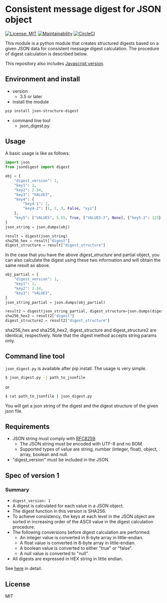 Consistent message digest for JSON object
=====

[![License: MIT](https://img.shields.io/badge/License-MIT-yellow.svg)](https://opensource.org/licenses/MIT)
[![Maintainability](https://api.codeclimate.com/v1/badges/c89648224f4636fa8529/maintainability)](https://codeclimate.com/github/quvox/json-digest/maintainability)
[![CircleCI](https://circleci.com/gh/quvox/json-digest/tree/develop.svg?style=svg)](https://circleci.com/gh/quvox/json-digest/tree/develop)

This module is a python module that creates structured digests based on a given JSON data for consistent message digest calculation. The procedure of digest calculation is described below.

This repository also includes [Javascript version](../javascript/README.md).


## Environment and install
* version
  - 3.5 or later
* install the module
```bash
pip install json-structure-digest
```
* command line tool
  - json_digest.py

## Usage

A basic usage is like as follows:
```python
import json
from jsondigest import digest

obj = {
    "digest_version": 1,
    "key1": 1,
    "key2": 2.34,
    "key3": "VALUE3",
    "key4": {
        "key4-1": 2,
        "key4-2": [1, 2, 3, False, "xyz"]
    },
    "key5": ["VALUE5", 5.55, True, ["VALUE5-2", None], {"key5-2": 123}]
}
json_string = json.dumps(obj)

result = digest(json_string)
sha256_hex = result["digest"]
digest_structure = result["digest_structure"]
```

In the case that you have the above *digest_structure* and partial object, you can also calculate the digest using these two information and will obtain the same result as above.

```python
obj_partial = {
    "digest_version": 1,
    "key1": 1,
    "key2": 2.34,
    "key3": "VALUE3",
}
json_string_partial = json.dumps(obj_partial)

result2 = digest(json_string_partial, digest_structure=json.dumps(digest_structure))
sha256_hex2 = result2["digest"]
digest_structure2 = result2["digest_structure"]
```

sha256_hex and sha256_hex2, digest_structure and digest_structure2  are identical, respectively. Note that the digest method accepts string params only. 


## Command line tool

```json_digest.py``` is available after pip install. The usage is very simple.
```bash
$ json_digest.py -j path_to_jsonfile
```
or
```bash
$ cat path_to_jsonfile | json_digest.py
```
You will get a json string of the digest and the digest structure of the given json file. 



## Requirements
* JSON string must comply with [RFC8259](https://tools.ietf.org/html/rfc8259).
  - The JSON string must be encoded with UTF-8 and no BOM.
  - Supported types of value are string, number (integer, float), object, array, boolean and null. 
* "digest_version" must be included in the JSON.



## Spec of version 1
### Summary
* ```digest_version: 1```
* A digest is calculated for each value in a JSON object.
* The digest function in this version is SHA256.
* To achieve consistency, the keys at each level in the JSON object are sorted in increasing order of the ASCII value in the digest calculation procedure.
* The following conversions before digest calculation are performed:
  - An integer value is converted in 8-byte array in little-endian. 
  - A float value is converted in 8-byte array in little-endian.
  - A boolean value is converted to either "true" or "false".
  - A null value is converted to "null".
* All digests are expressed in HEX string in little endian.



See [here](../README.md) in detail.


## License
MIT
